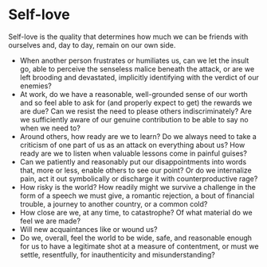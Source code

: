 # Self-love

Self-love is the quality that determines how much we can be friends with ourselves and, day to day, remain on our own side.

* When another person frustrates or humiliates us, can we let the insult go, able to perceive the senseless malice beneath the attack, or are we left brooding and devastated, implicitly identifying with the verdict of our enemies?
* At work, do we have a reasonable, well-grounded sense of our worth and so feel able to ask for (and properly expect to get) the rewards we are due? Can we resist the need to please others indiscriminately? Are we sufficiently aware of our genuine contribution to be able to say no when we need to?
* Around others, how ready are we to learn? Do we always need to take a criticism of one part of us as an attack on everything about us? How ready are we to listen when valuable lessons come in painful guises?
* Can we patiently and reasonably put our disappointments into words that, more or less, enable others to see our point? Or do we internalize pain, act it out symbolically or discharge it with counterproductive rage?
* How risky is the world? How readily might we survive a challenge in the form of a speech we must give, a romantic rejection, a bout of financial trouble, a journey to another country, or a common cold?
* How close are we, at any time, to catastrophe? Of what material do we feel we are made?
* Will new acquaintances like or wound us?
* Do we, overall, feel the world to be wide, safe, and reasonable enough for us to have a legitimate shot at a measure of contentment, or must we settle, resentfully, for inauthenticity and misunderstanding?

